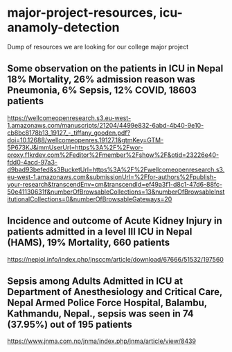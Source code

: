 # major-project-resources, icu-anamoly-detection
Dump of resources we are looking for our college major project

## Some observation on the patients in ICU in Nepal 18% Mortality, 26% admission reason was Pneumonia, 6% Sepsis, 12% COVID, 18603 patients
https://wellcomeopenresearch.s3.eu-west-1.amazonaws.com/manuscripts/21204/4499e832-6abd-4b40-9e10-cb8bc8178b13_19127_-_tiffany_gooden.pdf?doi=10.12688/wellcomeopenres.19127.1&gtmKey=GTM-5P673KJ&immUserUrl=https%3A%2F%2Fwor-proxy.f1krdev.com%2Feditor%2Fmember%2Fshow%2F&otid=23226e40-fdd0-4acd-97a3-d9bad93befed&s3BucketUrl=https%3A%2F%2Fwellcomeopenresearch.s3.eu-west-1.amazonaws.com&submissionUrl=%2Ffor-authors%2Fpublish-your-research&transcendEnv=cm&transcendId=ef49a3f1-d8c1-47d6-88fc-50e41130631f&numberOfBrowsableCollections=13&numberOfBrowsableInstitutionalCollections=0&numberOfBrowsableGateways=20


## Incidence and outcome of Acute Kidney Injury in patients admitted in a level III ICU in Nepal (HAMS), 19% Mortality, 660 patients
https://nepjol.info/index.php/jnsccm/article/download/67666/51532/197560

## Sepsis among Adults Admitted in ICU at Department of Anesthesiology and Critical Care, Nepal Armed Police   Force   Hospital,   Balambu,   Kathmandu,   Nepal., sepsis was seen in 74 (37.95%) out of 195 patients
https://www.jnma.com.np/jnma/index.php/jnma/article/view/8439
